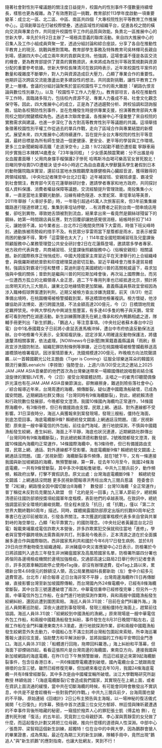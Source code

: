 隨著社會對性別平權議題的關注度日益提升，校園內的性別事件不僅數量持續增長，樣態也更為複雜。為了有效應對這一挑戰，教育部於113學年度啟動一項重要變革：成立北一區、北二區、中區、南區共四個「大專校院性別平等教育工作推展中心」。這項創舉旨在打破校際壁壘，透過區域性的組織平台，促進各校之間的橫向交流與專業合作，共同提升校園性平工作的品質與效能。負責北一區推展中心的世新大學，率先於9月2日主辦了一場極具意義的聯席活動。來自四大推展中心的召集人及工作小組成員齊聚一堂，透過分組討論和綜合座談，分享了各自在推動性平教育上的現況、挑戰與應對策略。教育部學生事務及特殊教育司吳林輝司長親自到場，感謝四大中心成立兩年來的貢獻與支持。他強調，這場會議不僅是各區交流的機會，更為教育部提供了寶貴的實務資訊，未來將成為性別平等政策規劃與資源分配的重要參考依據。世新大學校長陳清河在致詞時表示，近年來校園性平案件的數量和複雜度不斷攀升，對人力與資源造成巨大壓力，凸顯了專業合作的重要性。他期許這次跨區交流能激盪出更多建設性的想法，共同面對挑戰，讓性平教育工作更上一層樓。會議的分組討論聚焦於當前校園性平工作的兩大難題：「網路仇恨言論與數位性別暴力」，以及「校園性平工作人力壓力」。教育部坦言，各校在推動性平工作時，面臨諸多阻力，包括校內資源不足、專業人力養成不易、社會文化觀念保守等。因此，四大推展中心的成立，正是為了透過趨勢分析、跨校協調和諮詢服務，協助各校預防性別事件，並在危機發生時提供專業支援，扮演著教育部與大專院校之間的關鍵橋樑角色。透過本次聯席會議，各推展中心不僅彙整了來自校院的實務需求與建議，也進一步深化了各方對高等教育性別平等議題的共識。這項舉措象徵著校園性別平權工作從過去的單兵作戰，走向了區域合作與專業結盟的新模式。展望未來，四大推展中心將持續運作，旨在提升全台大專校院的性別平等意識，最終目標是為所有師生營造一個更健康、更安全、更平等的學習與工作環境。更多三立新聞網報導高鐵「走道淨空令」上路！9/22起勸不聽恐遭拒載 寧靜車廂同步實施日本辣媽14歲產女「23年後同框」！少女感美顏震驚網：分不出誰是母女血腥畫面曝！父用肉身擋手榴彈護2子慘死 哈瑪斯冷血喝可樂高官女冒死脫北！目睹同學母賣DVD遭槍決 徒步48小時逃亡為自由嘉義大學獸醫系學生暑假到日本的動物醫院臨床實習，還前往當地水族館觀摩海豚健檢與心臟超音波，獲得難得的跨領域經驗。（中央社記者陳至中台北2日電）近年補習班、安親班虐童、霸凌受到社會關注，教育部今天在花蓮舉辦研討會，邀請學者專家和地方政府，共同探討個人資料保護、消費者權益保障等議題，交流經驗提升管理效能。南投集集小火車，一直是當地主要觀光動脈，沿線有綠色隧道、水里蛇窯、車埕車站等美景，2011年舉辦「火車好多節」時，一年吸引超過45萬人次旅客前來，但3年前集集線鐵路進行隧道修建工程，集集到車埕站停駛，...有消費者之前到台南一間串燒店用餐，卻吃到異物，導致她舌頭被割到流血，結果拿出來一看竟然是鋼絲球殘留下的鋼絲，她第一時間跟店員反應，對方回覆卻讓她感覺很消極，結帳時折扣了143元，讓她很不滿，如今業者出...台北市2日晚間突然降下大雷雨，時值下班尖峰時刻，通勤族被雨勢殺的措手不及。有民眾分享雷雨當下屋簷都是雨水，並表示被雷雨困的動彈不得，驚呼「這雷聲也太大了」！114年度全國短期補習班及兒童課後照顧服務中心業務管理暨公共安全研討會2日在花蓮縣登場，邀請眾多學者專家、地方政府代表與會，共商補習班、兒童課後照顧服務中心（俗稱安親班）相關議題。新的國際秩序正悄悄成形，中國大陸國家主席習近平在天津舉行的上合組織峰會，與俄羅斯總統普欽和印度總理莫迪密切互動。習近平藉峰會力推多邊貿易體制，強調反對霸凌行徑和雙標；莫迪則是在美國總統川普的高關稅威逼下，尋求加強與中俄的關係；普欽則是繼與川普的阿拉斯加峰會後，再次站上國際舞台。而另一位遭西方孤立的北韓領導人金正恩，週二下午專用列車也已經抵達北京，預計將出席明天的九三大閱兵，讓東北亞地緣情勢更加緊繃。嘉義縣議員蔡政宜曾經因為涉入職棒假球弊案遭到判刑，近期又被檢方查出涉嫌洗錢案，前天（8/31）他正準備出境時，在桃園機場被檢警攔截到案，移送橋頭地檢署複訊。檢方懷疑，他涉嫌協助非法博奕、進行跨國洗錢，不法金額高達200億元，今（2）日橋頭地院裁定羈押禁見。中興大學校內中興湖生態豐富，有多達40多隻的鴨子與天鵝，常常都可看到牠們在湖邊活動。新生訓練團隊還先在網上傳承和校內鴨鵝相處之道，隊輔手冊更列出「新生抓鵝」、「鵝追人」等注意事項。（中央社記者蘇木春台中2日電）台中1名泰國籍女子日前將小倉鼠丟進馬桶沖掉，遭台中市府依違反動保法送辦。台中地檢署今天表示，全案經複訊後，認定涉案人明確違反動物保護法，將儘速釐清相關事實，依法處理。[NOWnews今日新聞]無黨籍嘉義縣議員「雨刷」蔡政宜涉洗錢防制法、組織犯罪防制條例等罪嫌，近日在桃園機場被檢警攔截移送高雄橋頭地檢署複訊，因涉案情節重大，洗錢規模達200億元，昨晚檢方向法院聲請羈...以一首韓國觀光公社主題曲〈Tiger is Coming〉征服全球樂迷耳朵的韓國另類流行樂團Leenalchi（李捺致）強勢登台，上週六(8/30)受北流之邀站上2025 JAM JAM ASIA音樂節的他們首次為台灣樂迷帶來一場韓國傳統說唱藝術結合搖滾旋律的實驗LIVE秀，今（2日）接受台灣媒體訪問，主唱之一的崔秀印聽聞偶像許光漢也有在JAM JAM ASIA音樂節演出，卻無緣擦身，難過到險些落社會中心／綜合報導近年來，台灣周遭的海纜，頻傳斷裂，疑似遭中國籍漁船破壞，已成為國安問題。近期網路社群又傳出「台灣同時有9條海纜斷裂」，對此，總統賴清德和行政院數位發展部，今晚都發文澄清，我國10條國內海纜均正常運作，14條國際海纜中，有3條待修，但已有備援路由支撐，民眾上網、通話、對外連線都不受影響。31日深夜時分，海巡人員獲報來到案發現場，發現三艘船，僵持在海面，到底怎麼回事。海底電纜斷9條? 賴總統發文闢謠:上網通話沒問題。（圖／民視新聞）原來是一艘中華電信的外包船，前往金門海域，進行地貌探測，不慎與中國籍漁船發生絞網，產生糾紛。海面上不平靜，海底也狀況連連，近期網路社群傳出「台灣同時有9條海纜斷裂」，對此總統賴清德和數發部，2號晚間都發文澄清，我國10條國內海纜均正常運作，14條國際海纜中，有3條待修，但已有備援路由支撐，民眾上網、通話、對外連線都不受影響。海底電纜斷9條? 賴總統發文闢謠:上網通話沒問題。（圖／民視新聞）海纜斷裂事件頻傳，就在1號下午，又有一條連接我國與新加坡網路的海纜，無預警斷線，算一算，從去年10月至今，我國24條海底電纜，一共有9條曾斷裂，其中多次中國船隻破壞。中共九三閱兵前夕，動作頻頻，賴政府出擊，打擊不實假訊息。原文出處：台灣海底電纜斷9條？　賴總統發文闢謠：上網通話沒問題 更多民視新聞報導洪秀柱出席九三閱兵惹議　陸委會示警「2紅線」網路慢全因中國切斷台8海纜？　數發部：台灣10海纜「全正常運作」普丁稱從未反對烏克蘭加入歐盟　但「北約是另一回事」九三軍人節前夕，總統賴清德前往國防部頒授獎項給國軍年度楷模，表彰他們的卓越表現。在致詞中，總統強調當前安全環境的嚴峻挑戰，但全程未提及「抗日」或「抗戰」，僅以「第二次世界大戰終戰80周年」描述。同時，媒體揭露國防部原定出版的抗戰80周年紀念專書已在送印前被取消，引發各界關注。本次獲選的國軍楷模代表多來自曾與共軍對峙的海空單位，凸顯「和平靠實力」的國防理念。（中央社記者黃麗芸台北2日電）報載柬埔寨成電信詐欺大本營後，許多詐欺累犯交保就飛往當地「進修」，學者與官警呼籲跨境執法需靠兩岸共打。刑事局今晚表示，正本清源之道在於全面擴展多邊合作與國際聯防。西非國家馬利共和國於今年6月17日發生病例、並於8月29日向世界動物衛生組織通報，非洲豬瘟中央災害應變中心2日表示，防檢署於今日將該國列入過去三年發生非洲豬瘟國家及高風險國家名單，防檢署所屬四分署也將偕同各邊境檢疫機關於邊境加強檢疫。交通部高速公路局2日舉行例行記者會表示，許多民眾車輛因故停止使用eTag後，卻沒有辦理退費，從eTag上路以來，累積新台幣4.68億元的餘額沒人領，高公局業務組科長鄭新助（左）會中介紹多元退費管道。台北市 / 綜合報導  近日台海非常不平靜 ，台灣周邊海纜昨(1)日再傳斷線，直接影響台灣至新加坡國際傳輸，而台灣國內外24條電纜中，已經有8條海纜曾斷裂，其中台澎三號還遭破壞了兩次，中華電信重申已經修復完畢；但另外一方面，中華電信外包工作船，在金門進行地貌探測作業時，與和兩艘中國籍漁船發生絞網糾紛，還因此遭到圍困索賠。 海巡人員(8.31)說：「目前在金門料羅外海。」海巡人員開著巡防艇，深夜火速趕到事發現場，發現三艘船僵持在海面上，趕緊前往協調。海巡人員(8.31)說：「絞網絞到中國漁船的漁網。」原來現場是一艘中華電信外包工作船，和兩艘中國籍漁船發生糾紛，事件發生在8月31日晚間11點左右，這艘工作船在金門料羅港東南方8.3浬處，進行地貌探測作業，卻和兩艘中國籍漁船發生絞網意外失去動力，中國船心生不滿立刻將台灣船包圍起來索賠，所幸海巡署獲報火速前往支援，協助雙方和平解決紛爭，並將拋錨的工作船平安帶回金門港口。海巡人員(8.31)說：「船體進行回拖，拖帶回料羅港。」海上糾紛和平落幕，但海面下卻煙硝四起，看看這張照片是台灣周邊的海纜圖，東南亞方向，連接我國與新加坡網路的海底電纜，在昨(1)日下午無預警斷線，而這已經是近來第9起海纜斷裂事件，包含往香港日本，一共6條國際電纜遭到破壞，國內電纜台金二號跟兩度損壞的台澎三號，雖然已經修復完畢，但加總來看從去年10月，我國24條海底電纜一共有8條曾經斷裂，其中多次是由中國權宜輪所破壞。淡江大學戰略研究所副教授 林穎佑說：「(海底電纜斷裂)它會造成我們國家，其實現在在上網上面，或者在資訊上面流通的緩慢，當中共在切斷海纜的時候，有可能會同時會散發出不實訊息，中共是不是會趁機有一些對我們的作戰。」中共九三閱兵前夕，台海周圍也變的不平靜。  原始連結《回魂計》2日公布主預告與主海報，以一場神秘的復活儀式揭開「七日復仇」的序幕，預告中首次透露三位女兒方郁婷、林廷憶與陳昕葳遭遇的不幸事件背後所暗藏的秘密，一窺擅於撥弄人心的罪犯張士凱（傅孟柏 飾），在遭判死刑被「復活」的五年前，究竟對三位母親舒淇、李心潔與賈靜雯的女兒做了什麼，而這起復仇計劃又將把三位母親，推向什麼樣的道德與人性深淵。中部中心／張喬羿、梁智翔這個新生訓練，超獨特！位在台中的中興大學，因為鵝群會搶人的畢業證書，成為焦點，最近在為期三天的新生訓練，隊輔手冊中，竟然出現"鵝追人"與"新生抓鵝"的應對指南，也讓大批網友，笑到不行！